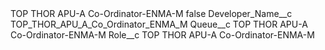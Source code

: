 <?xml version="1.0" encoding="UTF-8"?>
<CustomMetadata xmlns="http://soap.sforce.com/2006/04/metadata" xmlns:xsi="http://www.w3.org/2001/XMLSchema-instance" xmlns:xsd="http://www.w3.org/2001/XMLSchema">
    <label>TOP THOR APU-A Co-Ordinator-ENMA-M</label>
    <protected>false</protected>
    <values>
        <field>Developer_Name__c</field>
        <value xsi:type="xsd:string">TOP_THOR_APU_A_Co_Ordinator_ENMA_M</value>
    </values>
    <values>
        <field>Queue__c</field>
        <value xsi:type="xsd:string">TOP THOR APU-A Co-Ordinator-ENMA-M</value>
    </values>
    <values>
        <field>Role__c</field>
        <value xsi:type="xsd:string">TOP THOR APU-A Co-Ordinator-ENMA-M</value>
    </values>
</CustomMetadata>
